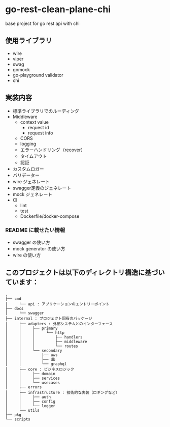 # go-rest-clean-plane-chi
base project for go rest api with chi

## 使用ライブラリ
- wire
- viper
- swag
- gomock
- go-playground validator
- chi

## 実装内容
- 標準ライブラリでのルーディング
- Middleware
  - context value
    - request id
    - request info
  - CORS
  - logging
  - エラーハンドリング（recover）
  - タイムアウト
  - 認証
- カスタムロガー
- バリデーター
- wire ジェネレート
- swagger定義のジェネレート
- mock ジェネレート
- CI
  - lint
  - test
  - Dockerfile/docker-compose

### README に載せたい情報
- swagger の使い方
- mock generator の使い方
- wire の使い方

## このプロジェクトは以下のディレクトリ構造に基づいています：
```
.
├── cmd
│     └── api : アプリケーションのエントリーポイント
├── docs
│     └── swagger
├── internal : プロジェクト固有のパッケージ
│     ├── adapters : 外部システムとのインターフェース
│     │     ├── primary
│     │     │     └── http
│     │     │         ├── handlers
│     │     │         ├── middleware
│     │     │         └── routes
│     │     └── secondary
│     │         ├── aws
│     │         ├── db
│     │         └── graphql
│     ├── core : ビジネスロジック
│     │     ├── domain
│     │     ├── services
│     │     └── usecases
│     ├── errors
│     ├── infrastructure : 技術的な実装（ロギングなど）
│     │     ├── auth
│     │     ├── config
│     │     └── logger
│     └── utils
├── pkg
└── scripts
```
